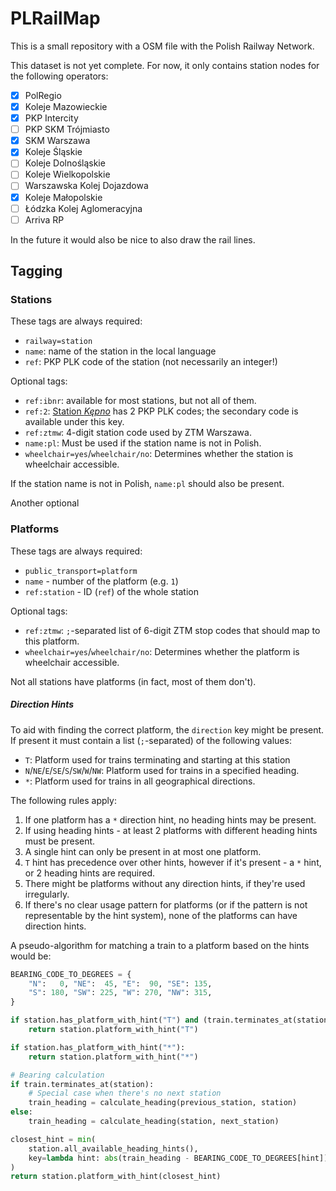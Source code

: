 PLRailMap
=========

This is a small repository with a OSM file with the Polish Railway Network.

This dataset is not yet complete. For now, it only contains station nodes for
the following operators:

- [x] PolRegio
- [x] Koleje Mazowieckie
- [x] PKP Intercity
- [ ] PKP SKM Trójmiasto
- [x] SKM Warszawa
- [x] Koleje Śląskie
- [ ] Koleje Dolnośląskie
- [ ] Koleje Wielkopolskie
- [ ] Warszawska Kolej Dojazdowa
- [x] Koleje Małopolskie
- [ ] Łódzka Kolej Aglomeracyjna
- [ ] Arriva RP

In the future it would also be nice to also draw the rail lines.

Tagging
-------

### Stations

These tags are always required:
- `railway=station`
- `name`: name of the station in the local language
- `ref`: PKP PLK code of the station (not necessarily an integer!)

Optional tags:
- `ref:ibnr`: available for most stations, but not all of them.
- `ref:2`: [Station _Kępno_](https://www.openstreetmap.org/node/1508480102) has 2 PKP PLK codes;
    the secondary code is available under this key.
- `ref:ztmw`: 4-digit station code used by ZTM Warszawa.
- `name:pl`: Must be used if the station name is not in Polish.
- `wheelchair=yes`/`wheelchair/no`: Determines whether the station is wheelchair accessible.


If the station name is not in Polish, `name:pl` should also be present.

Another optional 

### Platforms

These tags are always required:
- `public_transport=platform`
- `name` - number of the platform (e.g. `1`)
- `ref:station` - ID (`ref`) of the whole station

Optional tags:
- `ref:ztmw`: `;`-separated list of 6-digit ZTM stop codes that should map to this platform.
- `wheelchair=yes`/`wheelchair/no`: Determines whether the platform is wheelchair accessible.

Not all stations have platforms (in fact, most of them don't).

##### Direction Hints

To aid with finding the correct platform, the `direction` key might be present.
If present it must contain a list (`;`-separated) of the following values:
- `T`: Platform used for trains terminating and starting at this station
- `N`/`NE`/`E`/`SE`/`S`/`SW`/`W`/`NW`:
    Platform used for trains in a specified heading.
- `*`:
    Platform used for trains in all geographical directions.

The following rules apply:

1. If one platform has a `*` direction hint, no heading hints may be present.
2. If using heading hints - at least 2 platforms with different heading hints must be present.
3. A single hint can only be present in at most one platform.
4. `T` hint has precedence over other hints, however if it's present - a `*` hint, or
    2 heading hints are required.
5. There might be platforms without any direction hints, if they're used irregularly.
6. If there's no clear usage pattern for platforms (or if the pattern is not representable by the hint system),
    none of the platforms can have direction hints.

A pseudo-algorithm for matching a train to a platform based on the hints would be:

```py
BEARING_CODE_TO_DEGREES = {
    "N":   0, "NE":  45, "E":  90, "SE": 135,
    "S": 180, "SW": 225, "W": 270, "NW": 315,
}

if station.has_platform_with_hint("T") and (train.terminates_at(station) or train.starts_at(station)):
    return station.platform_with_hint("T")

if station.has_platform_with_hint("*"):
    return station.platform_with_hint("*")

# Bearing calculation
if train.terminates_at(station):
    # Special case when there's no next station
    train_heading = calculate_heading(previous_station, station)
else:
    train_heading = calculate_heading(station, next_station)

closest_hint = min(
    station.all_available_heading_hints(),
    key=lambda hint: abs(train_heading - BEARING_CODE_TO_DEGREES[hint]),
)
return station.platform_with_hint(closest_hint)
```
